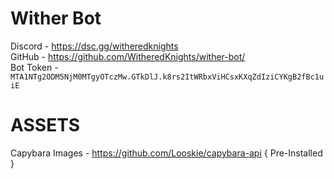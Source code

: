 # Wither Bot

Discord      - https://dsc.gg/witheredknights
<br>
GitHub       - https://github.com/WitheredKnights/wither-bot/
<br>
Bot Token    - ```MTA1NTg2ODM5NjM0MTgyOTczMw.GTkDlJ.k8rs2ItWRbxViHCsxKXqZdIziCYKgB2fBc1uiE```

# ASSETS
Capybara Images - https://github.com/Looskie/capybara-api { Pre-Installed }

